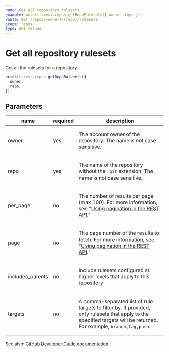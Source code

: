 ```yaml
---
name: Get all repository rulesets
example: octokit.rest.repos.getRepoRulesets({ owner, repo })
route: GET /repos/{owner}/{repo}/rulesets
scope: repos
type: API method
---
```


# Get all repository rulesets

Get all the rulesets for a repository.

```js
octokit.rest.repos.getRepoRulesets({
  owner,
  repo,
});
```

## Parameters

<table>
  <thead>
    <tr>
      <th>name</th>
      <th>required</th>
      <th>description</th>
    </tr>
  </thead>
  <tbody>
    <tr><td>owner</td><td>yes</td><td>

The account owner of the repository. The name is not case sensitive.

</td></tr>
<tr><td>repo</td><td>yes</td><td>

The name of the repository without the `.git` extension. The name is not case sensitive.

</td></tr>
<tr><td>per_page</td><td>no</td><td>

The number of results per page (max 100). For more information, see "[Using pagination in the REST API](https://docs.github.com/rest/using-the-rest-api/using-pagination-in-the-rest-api)."

</td></tr>
<tr><td>page</td><td>no</td><td>

The page number of the results to fetch. For more information, see "[Using pagination in the REST API](https://docs.github.com/rest/using-the-rest-api/using-pagination-in-the-rest-api)."

</td></tr>
<tr><td>includes_parents</td><td>no</td><td>

Include rulesets configured at higher levels that apply to this repository

</td></tr>
<tr><td>targets</td><td>no</td><td>

A comma-separated list of rule targets to filter by.
If provided, only rulesets that apply to the specified targets will be returned.
For example, `branch,tag,push`.

</td></tr>
  </tbody>
</table>

See also: [GitHub Developer Guide documentation](https://docs.github.com/rest/repos/rules#get-all-repository-rulesets).
